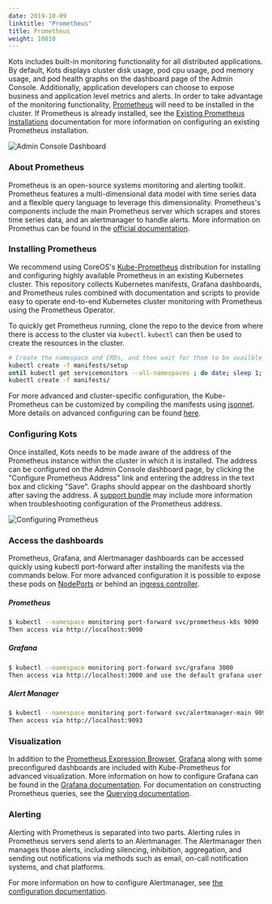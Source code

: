 ```yaml
---
date: 2019-10-09
linktitle: "Prometheus"
title: Prometheus
weight: 10010
---
```


Kots includes built-in monitoring functionality for all distributed applications. By default, Kots displays cluster disk usage, pod cpu usage, pod memory usage, and pod health graphs on the dashboard page of the Admin Console. Additionally, application developers can choose to expose business and application level metrics and alerts. In order to take advantage of the monitoring functionality, [Prometheus](https://prometheus.io/) will need to be installed in the cluster. If Prometheus is already installed, see the [Existing Prometheus Installations](/kotsadm/monitoring/existing-prometheus/) documentation for more information on configuring an existing Prometheus installation.

![Admin Console Dashboard](/images/kotsadm-dashboard-graph.png)

### About Prometheus

Prometheus is an open-source systems monitoring and alerting toolkit. Prometheus features a multi-dimensional data model with time series data and a flexible query language to leverage this dimensionality. Prometheus's components include the main Prometheus server which scrapes and stores time series data, and an alertmanager to handle alerts. More information on Promethus can be found in the [official documentation](https://prometheus.io/docs/introduction/overview/).

### Installing Prometheus

We recommend using CoreOS's [Kube-Prometheus](https://github.com/coreos/kube-prometheus) distribution for installing and configuring highly available Prometheus in an existing Kubernetes cluster. This repository collects Kubernetes manifests, Grafana dashboards, and Prometheus rules combined with documentation and scripts to provide easy to operate end-to-end Kubernetes cluster monitoring with Prometheus using the Prometheus Operator.

To quickly get Prometheus running, clone the repo to the device from where there is access to the cluster via `kubectl`. `kubectl` can then be used to create the resources in the cluster.

```bash
# Create the namespace and CRDs, and then wait for them to be availble before creating the remaining resources
kubectl create -f manifests/setup
until kubectl get servicemonitors --all-namespaces ; do date; sleep 1; echo ""; done
kubectl create -f manifests/
```

For more advanced and cluster-specific configuration, the Kube-Prometheus can be customized by compiling the manifests using [jsonnet](https://jsonnet.org/). More details on advanced configuring can be found [here](https://github.com/coreos/kube-prometheus#customizing-kube-prometheus).

### Configuring Kots

Once installed, Kots needs to be made aware of the address of the Prometheus instance within the cluster in which it is installed. The address can be configured on the Admin Console dashboard page, by clicking the "Configure Prometheus Address" link and entering the address in the text box and clicking "Save". Graphs should appear on the dashboard shortly after saving the address. A [support bundle](/kotsadm/troubleshooting/support-bundle/) may include more information when troubleshooting configuration of the Prometheus address.

![Configuring Prometheus](/images/kotsadm-dashboard-configureprometheus.png)

### Access the dashboards

Prometheus, Grafana, and Alertmanager dashboards can be accessed quickly using kubectl port-forward after installing the manifests via the commands below. For more advanced configuration it is possible to expose these pods on [NodePorts](https://github.com/coreos/kube-prometheus#nodeports) or behind an [ingress controller](https://github.com/coreos/kube-prometheus#exposing-prometheusalermanagergrafana-via-ingress).

##### Prometheus

```bash
$ kubectl --namespace monitoring port-forward svc/prometheus-k8s 9090
Then access via http://localhost:9090
```

##### Grafana

```bash
$ kubectl --namespace monitoring port-forward svc/grafana 3000
Then access via http://localhost:3000 and use the default grafana user:password of admin:admin.
```

##### Alert Manager

```bash
$ kubectl --namespace monitoring port-forward svc/alertmanager-main 9093
Then access via http://localhost:9093
```

### Visualization

In addition to the [Prometheus Expression Browser](https://prometheus.io/docs/visualization/browser/), [Grafana](https://grafana.com/) along with some preconfigured dashboards are included with Kube-Prometheus for advanced visualization. More information on how to configure Grafana can be found in the [Grafana documentation](https://grafana.com/docs/). For documentation on constructing Prometheus queries, see the [Querying documentation](https://prometheus.io/docs/prometheus/latest/querying/basics/).

### Alerting

Alerting with Prometheus is separated into two parts. Alerting rules in Prometheus servers send alerts to an Alertmanager. The Alertmanager then manages those alerts, including silencing, inhibition, aggregation, and sending out notifications via methods such as email, on-call notification systems, and chat platforms.

For more information on how to configure Alertmanager, see [the configuration documentation](https://prometheus.io/docs/alerting/configuration/).
